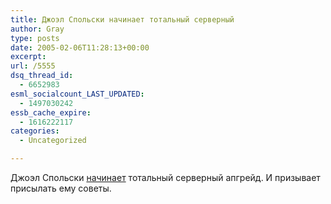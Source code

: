 ```yaml
---
title: Джоэл Спольски начинает тотальный серверный
author: Gray
type: posts
date: 2005-02-06T11:28:13+00:00
excerpt:
url: /5555
dsq_thread_id:
  - 6652983
esml_socialcount_LAST_UPDATED:
  - 1497030242
essb_cache_expire:
  - 1616222117
categories:
  - Uncategorized

---
```








Джоэл Спольски <a href="http://www.joelonsoftware.com/items/2005/02/05.html" target="_blank">начинает</a> тотальный серверный апгрейд. И призывает присылать ему советы.